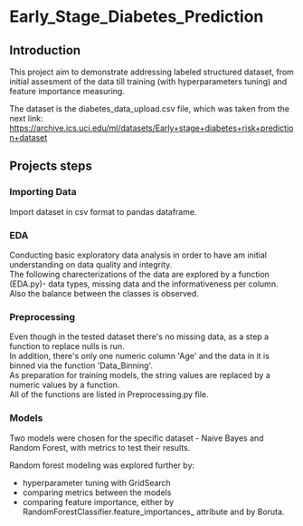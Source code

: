 # Early_Stage_Diabetes_Prediction

## Introduction
This project aim to demonstrate addressing labeled structured dataset, from initial assesment of the data till training (with hyperparameters tuning) and feature importance measuring.

The dataset is the diabetes_data_upload.csv file, which was taken from the next link:
https://archive.ics.uci.edu/ml/datasets/Early+stage+diabetes+risk+prediction+dataset

## Projects steps

### Importing Data
Import dataset in csv format to pandas dataframe.

### EDA
Conducting basic exploratory data analysis in order to have am initial understanding on data quality and integrity.  
The following charecterizations of the data are explored by a function (EDA.py)- data types, missing data and the informativeness per column.  
Also the balance between the classes is observed.

### Preprocessing
Even though in the tested dataset there's no missing data, as a step a function to replace nulls is run.  
In addition, there's only one numeric column 'Age' and the data  in it is binned via the function 'Data_Binning'.  
As preparation for training models, the string values are replaced by a numeric values by a function.  
All of the functions are listed in Preprocessing.py file.

### Models
Two models were chosen for the specific dataset - Naive Bayes and Random Forest, with metrics to test their results.

Random forest modeling was explored further by:
- hyperparameter tuning with GridSearch 
- comparing metrics between the models
- comparing feature importance, either by RandomForestClassifier.feature_importances_ attribute and by Boruta.
